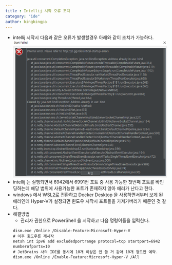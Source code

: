 ```yaml
---
title : Intellij 시작 오류 조치
category: "ide"
author: bingbingpa
---
```


- intellij 시작시 다음과 같은 오류가 발생할경우 아래와 같이 조치가 가능하다.
![error](./error.png)
- intellij 는 실행되면서 6942에서 6991번 포트 중 사용 가능한 첫번째 포트를 바인딩하는데 해당 범위에 사용가능한 포트가 존재하지 않아 에러가 난다고 한다.
- windows 에서 WSL2로 전환하고 Docker Desktop 을 사용하면서부터 보게 된 에러인데 Hyper-V가 설정되면 윈도우 시작시 포트들을 가져가버리기 때문인 것 같다.
- 해결방법
    - 관리자 권한으로 PowerShell 을 시작하고 다음 명령어들을 입력한다.
    ~~~ shell
    dism.exe /Online /Disable-Feature:Microsoft-Hyper-V
    # 이후 윈도우를 재시작
    netsh int ipv6 add excludedportrange protocol=tcp startport=6942 numberofports=10
    # JetBrains 사의 IDE를 동시에 10개 이상은 안 쓸 거 같아 10개 정도만 예약.
    dism.exe /Online /Enable-Feature:Microsoft-Hyper-V /All
    ~~~
